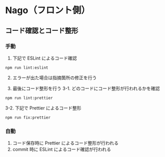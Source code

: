 # Nago（フロント側）

## コード確認とコード整形

### 手動
1. 下記で ESLint によるコード確認
```
npm run lint:eslint
```

2. エラーが出た場合は指摘箇所の修正を行う

3. 最後にコード整形を行う
3-1. どのコードにコード整形が行われるかを確認
```
npm run lint:prettier
```
3-2. 下記で Prettier によるコード整形
```
npm run fix:prettier
```

### 自動
1. コード保存時に Prettier によるコード整形が行われる
2. commit 時に ESLint によるコード確認が行われる
